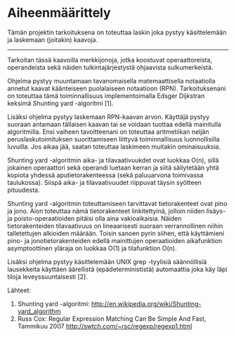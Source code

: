 Aiheenmäärittely
================

Tämän projektin tarkoituksena on toteuttaa laskin joka pystyy käsittelemään ja
laskemaan (joitakin) kaavoja.
* * *

Tarkoitan tässä kaavoilla merkkijonoja, jotka koostuvat operaattoreista,
operandeista sekä näiden tulkintajärjestystä ohjaavista sulkumerkeistä.

Ohjelma pystyy muuntamaan tavanomaisella matemaattisella notaatiolla annetut
kaavat käänteiseen puolalaiseen notaatioon (RPN). Tarkoituksenani on toteuttaa
tämä toiminnallisuus implementoimalla Edsger Dijkstran keksimä Shunting yard
-algoritmi [1].

Lisäksi ohjelma pystyy laskemaan RPN-kaavan arvon. Käyttäjä pystyy suoraan
antamaan tällaisen kaavan tai se voidaan tuottaa edellä mainitulla algoritmilla.
Ensi vaiheen tavoitteenani on toteuttaa aritmetiikan neljän peruslaskutoimituksen
suorittamiseen liittyvä toiminnallisuus luonnollisilla luvuilla. Jos aikaa jää,
saatan toteuttaa laskimeen muitakin ominaisuuksia.

Shunting yard -algoritmin aika- ja tilavaativuukdet ovat luokkaa O(n), sillä
jokainen operaattori sekä operandi luetaan kerran ja siitä säilytetään yhtä
kopiota yhdessä aputietorakenteessa (sekä paluuarvona toimivassa taulukossa).
Siispä aika- ja tilavaativuudet riippuvat täysin syötteen pituudesta.

Shunting yard -algoritmin toteuttamiseen tarvittavat tietorakenteet ovat pino ja
jono. Aion toteuttaa nämä tietorakenteet linkitettyinä, jolloin niiden lisäys- ja
poisto-operaatioiden pitäisi olla aina vakioaikaisia. Näiden tietorakenteiden
tilavaativuus on lineaarisesti suoraan verrannollinen niihin talletettujen
alkioiden määrään. Toisin sanoen pyrin siihen, että käyttämieni pino- ja
jonotietorakenteiden edellä mainittujen operaatioiden aikafunktion asymptoottinen
yläraja on luokkaa O(1) ja tilafunktion O(n).

Lisäksi ohjelma pystyy käsittelemään UNIX grep -tyylisiä säännöllisiä lausekkeita
käyttäen äärellistä (epädeterminististä) automaattia joka käy läpi tiloja
leveyssuuntaisesti [2].

Lähteet:
1.	Shunting yard -algoritmi: http://en.wikipedia.org/wiki/Shunting-yard_algorithm
2.	Russ Cox: Regular Expression Matching Can Be Simple And Fast, Tammikuu 2007
	http://swtch.com/~rsc/regexp/regexp1.html
